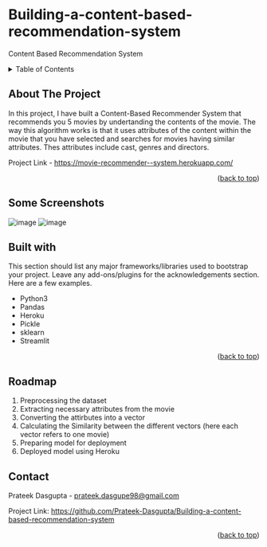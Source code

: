 # Building-a-content-based-recommendation-system
Content Based Recommendation System



<!-- TABLE OF CONTENTS -->
<details>
  <summary>Table of Contents</summary>
  <ol>
    <li>
      <a href="#about-the-project">About The Project</a>
      <ul>
        <li><a href="#built-with">Built With</a></li>
      </ul>
    </li>
    <li>
      <a href="#getting-started">Getting Started</a>
      <ul>
        <li><a href="#prerequisites">Prerequisites</a></li>
        <li><a href="#installation">Installation</a></li>
      </ul>
    </li>
    <li><a href="#usage">Usage</a></li>
    <li><a href="#roadmap">Roadmap</a></li>
    <li><a href="#contributing">Contributing</a></li>
    <li><a href="#license">License</a></li>
    <li><a href="#contact">Contact</a></li>
    <li><a href="#acknowledgments">Acknowledgments</a></li>
  </ol>
</details>



<!-- ABOUT THE PROJECT -->

## About The Project

In this project, I have built a Content-Based Recommender System that recommends you 5 movies by undertanding the contents of the movie. The way this algorithm works is that it uses attributes of the content within the movie that you have selected and searches for movies having similar attributes. Thes attributes include cast, genres and directors.

Project Link - https://movie-recommender--system.herokuapp.com/

<p align="right">(<a href="#top">back to top</a>)</p>

## Some Screenshots

![image](https://user-images.githubusercontent.com/93049358/140168546-589648bf-cc1c-40b3-9810-9580922452a9.png)
![image](https://user-images.githubusercontent.com/93049358/140168449-4eefa7bc-05b8-4849-ba81-0025ff904bb5.png)

## Built with

This section should list any major frameworks/libraries used to bootstrap your project. Leave any add-ons/plugins for the acknowledgements section. Here are a few examples.

* Python3
* Pandas
* Heroku
* Pickle
* sklearn
* Streamlit

<p align="right">(<a href="#top">back to top</a>)</p>



<!-- GETTING STARTED -->

<!-- ROADMAP -->
## Roadmap

1. Preprocessing the dataset
2. Extracting necessary attributes from the movie
3. Converting the attirbutes into a vector
4. Calculating the Similarity between the different vectors (here each vector refers to one movie)
5. Preparing model for deployment
6. Deployed model using Heroku

## Contact

Prateek Dasgupta - prateek.dasgupe98@gmail.com

Project Link: https://github.com/Prateek-Dasgupta/Building-a-content-based-recommendation-system

<p align="right">(<a href="#top">back to top</a>)</p>
